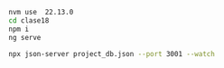 ```bash
nvm use  22.13.0
cd clase18
npm i
ng serve
```
```bash
npx json-server project_db.json --port 3001 --watch
```
